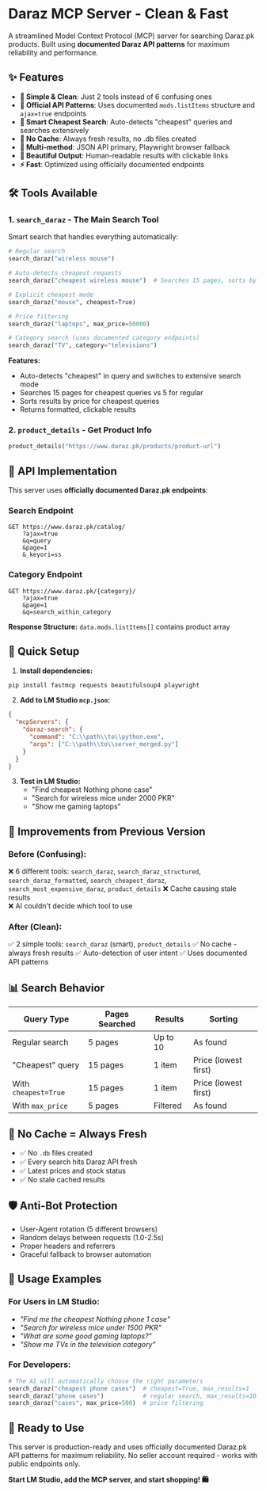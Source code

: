 # Daraz MCP Server - Clean & Fast

A streamlined Model Context Protocol (MCP) server for searching Daraz.pk products. Built using **documented Daraz API patterns** for maximum reliability and performance.

## ✨ Features

- **🎯 Simple & Clean**: Just 2 tools instead of 6 confusing ones
- **📡 Official API Patterns**: Uses documented `mods.listItems` structure and `ajax=true` endpoints  
- **💸 Smart Cheapest Search**: Auto-detects "cheapest" queries and searches extensively
- **🚫 No Cache**: Always fresh results, no .db files created
- **🔄 Multi-method**: JSON API primary, Playwright browser fallback
- **🎨 Beautiful Output**: Human-readable results with clickable links
- **⚡ Fast**: Optimized using officially documented endpoints

## 🛠️ Tools Available

### 1. `search_daraz` - The Main Search Tool
Smart search that handles everything automatically:

```python
# Regular search
search_daraz("wireless mouse")

# Auto-detects cheapest requests  
search_daraz("cheapest wireless mouse")  # Searches 15 pages, sorts by price

# Explicit cheapest mode
search_daraz("mouse", cheapest=True)

# Price filtering
search_daraz("laptops", max_price=50000)

# Category search (uses documented category endpoints)
search_daraz("TV", category="televisions")
```

**Features:**
- Auto-detects "cheapest" in query and switches to extensive search mode
- Searches 15 pages for cheapest queries vs 5 for regular
- Sorts results by price for cheapest queries
- Returns formatted, clickable results

### 2. `product_details` - Get Product Info
```python
product_details("https://www.daraz.pk/products/product-url")
```

## 📡 API Implementation

This server uses **officially documented Daraz.pk endpoints**:

### Search Endpoint
```
GET https://www.daraz.pk/catalog/
    ?ajax=true
    &q=query
    &page=1
    &_keyori=ss
```

### Category Endpoint  
```
GET https://www.daraz.pk/{category}/
    ?ajax=true
    &page=1
    &q=search_within_category
```

**Response Structure:** `data.mods.listItems[]` contains product array

## 🚀 Quick Setup

1. **Install dependencies:**
```bash
pip install fastmcp requests beautifulsoup4 playwright
```

2. **Add to LM Studio `mcp.json`:**
```json
{
  "mcpServers": {
    "daraz-search": {
      "command": "C:\\path\\to\\python.exe",
      "args": ["C:\\path\\to\\server_merged.py"]
    }
  }
}
```

3. **Test in LM Studio:**
   - "Find cheapest Nothing phone case"
   - "Search for wireless mice under 2000 PKR" 
   - "Show me gaming laptops"

## 🎯 Improvements from Previous Version

### Before (Confusing):
❌ 6 different tools: `search_daraz`, `search_daraz_structured`, `search_daraz_formatted`, `search_cheapest_daraz`, `search_most_expensive_daraz`, `product_details`
❌ Cache causing stale results  
❌ AI couldn't decide which tool to use

### After (Clean):
✅ 2 simple tools: `search_daraz` (smart), `product_details`
✅ No cache - always fresh results
✅ Auto-detection of user intent
✅ Uses documented API patterns

## 📊 Search Behavior

| Query Type | Pages Searched | Results | Sorting |
|------------|---------------|---------|---------|
| Regular search | 5 pages | Up to 10 | As found |
| "Cheapest" query | 15 pages | 1 item | Price (lowest first) |
| With `cheapest=True` | 15 pages | 1 item | Price (lowest first) |
| With `max_price` | 5 pages | Filtered | As found |

## 🔧 No Cache = Always Fresh

- ✅ No `.db` files created
- ✅ Every search hits Daraz API fresh
- ✅ Latest prices and stock status
- ✅ No stale cached results

## 🛡️ Anti-Bot Protection

- User-Agent rotation (5 different browsers)
- Random delays between requests (1.0-2.5s)
- Proper headers and referrers
- Graceful fallback to browser automation

## 📖 Usage Examples

### For Users in LM Studio:
- *"Find me the cheapest Nothing phone 1 case"*
- *"Search for wireless mice under 1500 PKR"*
- *"What are some good gaming laptops?"*
- *"Show me TVs in the television category"*

### For Developers:
```python
# The AI will automatically choose the right parameters
search_daraz("cheapest phone cases")  # cheapest=True, max_results=1
search_daraz("phone cases")           # regular search, max_results=10
search_daraz("cases", max_price=500)  # price filtering
```

## 🎉 Ready to Use

This server is production-ready and uses officially documented Daraz.pk API patterns for maximum reliability. No seller account required - works with public endpoints only.

**Start LM Studio, add the MCP server, and start shopping! 🛍️**